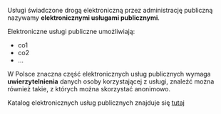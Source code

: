 Usługi świadczone drogą elektroniczną przez administrację publiczną nazywamy **elektronicznymi usługami publicznymi**.

Elektroniczne usługi publiczne umożliwiają:

* co1
* co2
* ...

W Polsce znaczna część elektronicznych usług publicznych                           wymaga **uwierzytelnienia** danych osoby korzystającej z usługi, znaleźć można również takie, z których można skorzystać anonimowo.

Katalog elektronicznych usług publicznych znajduje się [tutaj](podacURL) 
